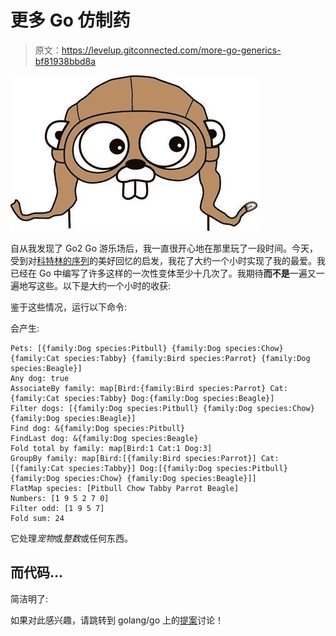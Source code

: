 # 更多 Go 仿制药

> 原文：<https://levelup.gitconnected.com/more-go-generics-bf81938bbd8a>

![](img/954a3be9e7e9625f43d840b2dc6dab88.png)

自从我发现了 Go2 Go 游乐场后，我一直很开心地在那里玩了一段时间。今天，受到对[科特林的序列](https://kotlinlang.org/api/latest/jvm/stdlib/kotlin.sequences/-sequence/)的美好回忆的启发，我花了大约一个小时实现了我的最爱。我已经在 Go 中编写了许多这样的一次性变体至少十几次了。我期待**而不是**一遍又一遍地写这些。以下是大约一个小时的收获:

鉴于这些情况，运行以下命令:

会产生:

```
Pets: [{family:Dog species:Pitbull} {family:Dog species:Chow} {family:Cat species:Tabby} {family:Bird species:Parrot} {family:Dog species:Beagle}]
Any dog: true
AssociateBy family: map[Bird:{family:Bird species:Parrot} Cat:{family:Cat species:Tabby} Dog:{family:Dog species:Beagle}]
Filter dogs: [{family:Dog species:Pitbull} {family:Dog species:Chow} {family:Dog species:Beagle}]
Find dog: &{family:Dog species:Pitbull}
FindLast dog: &{family:Dog species:Beagle}
Fold total by family: map[Bird:1 Cat:1 Dog:3]
GroupBy family: map[Bird:[{family:Bird species:Parrot}] Cat:[{family:Cat species:Tabby}] Dog:[{family:Dog species:Pitbull} {family:Dog species:Chow} {family:Dog species:Beagle}]]
FlatMap species: [Pitbull Chow Tabby Parrot Beagle]
Numbers: [1 9 5 2 7 0]
Filter odd: [1 9 5 7]
Fold sum: 24
```

它处理*宠物*或*整数*或任何东西。

## 而代码…

简洁明了:

如果对此感兴趣，请跳转到 golang/go 上的[提案](https://github.com/golang/go/issues/45955)讨论！